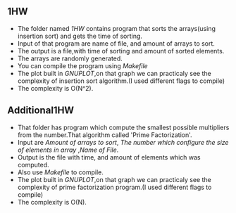 ## 1HW
- The folder named *1HW* contains program that sorts the arrays(using insertion sort) and gets the time of sorting.
- Input of that program are name of file, and amount of arrays to sort.
- The output is a file,with time of sorting and amount of sorted elements.
- The arrays are randomly generated.
- You can compile the program using *Makefile*
- The plot built in *GNUPLOT*,on that graph we can practicaly see the complexity of insertion sort algorithm.(I used different flags to compile)
- The complexity is O(N^2).

## Additional1HW
- That folder has program which compute the smallest possible multipliers from the number.That algorithm called 'Prime Factorization'.
- Input are *Amount of arrays to sort*, *The number which configure the size of elements in array* ,*Name of File*.
- Output is the file with time, and amount of elements which was computed.
- Also use *Makefile* to compile.
- The plot built in *GNUPLOT*,on that graph we can practicaly see the complexity of prime factorization program.(I used different flags to compile)
- The complexity is O(N).
